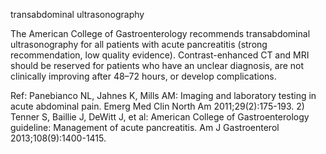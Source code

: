 transabdominal ultrasonography

The American College of Gastroenterology recommends transabdominal ultrasonography for all patients with acute pancreatitis (strong recommendation, low quality evidence). Contrast-enhanced CT and MRI should be reserved for patients who have an unclear diagnosis, are not clinically improving after 48–72 hours, or develop complications.

Ref: Panebianco NL, Jahnes K, Mills AM: Imaging and laboratory testing in acute abdominal pain. Emerg Med Clin North Am
2011;29(2):175-193. 2) Tenner S, Baillie J, DeWitt J, et al: American College of Gastroenterology guideline: Management
of acute pancreatitis. Am J Gastroenterol 2013;108(9):1400-1415.